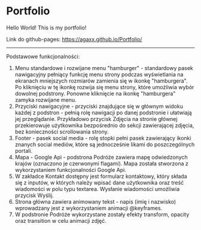 # Portfolio
Hello World! This is my portfolio!

Link do github-pages: https://agaxx.github.io/Portfolio/

--------------------------------------------------------------------------------------------

Podstawowe funkcjonalności:

1. Menu standardowe i rozwijane menu "hamburger" - standardowy pasek nawigacyjny pełniący funkcję menu strony podczas wyświetlania na ekranach mniejszych rozmiarów zamienia się w ikonkę "hamburgera". Po kliknięciu w tę ikonkę rozwija się menu strony, które umożliwia wybór dowolnej podstrony. Ponowne kliknięcie na ikonkę "hamburgera" zamyka rozwijane menu.
2. Przyciski nawigacyjne - przyciski znajdujące się w głównym widoku każdej z podstron - pełnią rolę nawigacji po danej podstronie i ułatwiają jej przeglądanie. Przykładowo przycisk Zdjęcia na stronie głównej przekierowuje użytkownika bezpośrednio do sekcji zawierającej zdjęcia, bez konieczności scrollowania strony.
3. Footer - pasek social media - rolę stopki pełni pasek zawierający ikonki znanych social mediów, które są jednocześnie likami do poszczególnych portali.
4. Mapa - Google Api - podstrona Podróże zawiera mapę odwiedzonych krajów (oznaczono je czerwonymi flagami). Mapa została stworzona z wykorzystaniem funkcjonalności Google Api.
5. W zakładce Kontakt dostępny jest formularz kontaktowy, który składa się z inputów, w których należy wpisać dane użytkownika oraz treść wiadomości w polu typu textarea. Wysłanie wiadomości umożliwia przycisk Wyślij.
6. Strona główna zawiera animowany tekst - napis (imię i nazwisko) wprowadzany jest z wykorzystaniem animacji @keyframes.
7. W podstronie Podróże wykorzystane zostały efekty transform, opacity oraz transition w celu animacji zdjęć.
